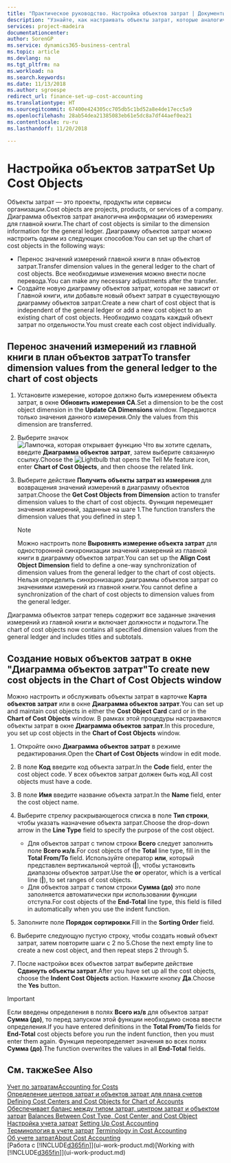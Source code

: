 ```yaml
---
title: "Практическое руководство. Настройка объектов затрат | Документы Майкрософт"
description: "Узнайте, как настраивать объекты затрат, которые аналогичны измерениям для главной книги."
services: project-madeira
documentationcenter: 
author: SorenGP
ms.service: dynamics365-business-central
ms.topic: article
ms.devlang: na
ms.tgt_pltfrm: na
ms.workload: na
ms.search.keywords: 
ms.date: 11/13/2018
ms.author: sgroespe
redirect_url: finance-set-up-cost-accounting
ms.translationtype: HT
ms.sourcegitcommit: 67400e424305cc705db5c1bd52a8e4de17ecc5a9
ms.openlocfilehash: 28ab54dea21385083eb61e5dc8a7df44aef0ea21
ms.contentlocale: ru-ru
ms.lasthandoff: 11/20/2018

---
```

# <a name="set-up-cost-objects"></a><span data-ttu-id="bab32-103">Настройка объектов затрат</span><span class="sxs-lookup"><span data-stu-id="bab32-103">Set Up Cost Objects</span></span>
<span data-ttu-id="bab32-104">Объекты затрат — это проекты, продукты или сервисы организации.</span><span class="sxs-lookup"><span data-stu-id="bab32-104">Cost objects are projects, products, or services of a company.</span></span> <span data-ttu-id="bab32-105">Диаграмма объектов затрат аналогична информации об измерениях для главной книги.</span><span class="sxs-lookup"><span data-stu-id="bab32-105">The chart of cost objects is similar to the dimension information for the general ledger.</span></span> <span data-ttu-id="bab32-106">Диаграмму объектов затрат можно настроить одним из следующих способов:</span><span class="sxs-lookup"><span data-stu-id="bab32-106">You can set up the chart of cost objects in the following ways:</span></span>  

* <span data-ttu-id="bab32-107">Перенос значений измерений главной книги в план объектов затрат.</span><span class="sxs-lookup"><span data-stu-id="bab32-107">Transfer dimension values in the general ledger to the chart of cost objects.</span></span> <span data-ttu-id="bab32-108">Все необходимые изменения можно внести после перевода.</span><span class="sxs-lookup"><span data-stu-id="bab32-108">You can make any necessary adjustments after the transfer.</span></span>  
* <span data-ttu-id="bab32-109">Создайте новую диаграмму объектов затрат, которая не зависит от Главной книги, или добавьте новый объект затрат в существующую диаграмму объектов затрат.</span><span class="sxs-lookup"><span data-stu-id="bab32-109">Create a new chart of cost object that is independent of the general ledger or add a new cost object to an existing chart of cost objects.</span></span> <span data-ttu-id="bab32-110">Необходимо создать каждый объект затрат по отдельности.</span><span class="sxs-lookup"><span data-stu-id="bab32-110">You must create each cost object individually.</span></span>  

## <a name="to-transfer-dimension-values-from-the-general-ledger-to-the-chart-of-cost-objects"></a><span data-ttu-id="bab32-111">Перенос значений измерений из главной книги в план объектов затрат</span><span class="sxs-lookup"><span data-stu-id="bab32-111">To transfer dimension values from the general ledger to the chart of cost objects</span></span>  
1.  <span data-ttu-id="bab32-112">Установите измерение, которое должно быть измерением объекта затрат, в окне **Обновить измерения CA**.</span><span class="sxs-lookup"><span data-stu-id="bab32-112">Set a dimension to be the cost object dimension in the **Update CA Dimensions** window.</span></span> <span data-ttu-id="bab32-113">Передаются только значения данного измерения.</span><span class="sxs-lookup"><span data-stu-id="bab32-113">Only the values from this dimension are transferred.</span></span>  
2.  <span data-ttu-id="bab32-114">Выберите значок ![Лампочка, которая открывает функцию Что вы хотите сделать](media/ui-search/search_small.png "Что вы хотите сделать"), введите **Диаграмма объектов затрат**, затем выберите связанную ссылку.</span><span class="sxs-lookup"><span data-stu-id="bab32-114">Choose the ![Lightbulb that opens the Tell Me feature](media/ui-search/search_small.png "Tell me what you want to do") icon, enter **Chart of Cost Objects**, and then choose the related link.</span></span>  
3.  <span data-ttu-id="bab32-115">Выберите действие **Получить объекты затрат из измерения** для возвращения значений измерений в диаграмму объектов затрат.</span><span class="sxs-lookup"><span data-stu-id="bab32-115">Choose the **Get Cost Objects from Dimension** action to transfer dimension values to the chart of cost objects.</span></span> <span data-ttu-id="bab32-116">Функция перемещает значения измерений, заданные на шаге 1.</span><span class="sxs-lookup"><span data-stu-id="bab32-116">The function transfers the dimension values that you defined in step 1.</span></span>  

    > [!NOTE]  
    >  <span data-ttu-id="bab32-117">Можно настроить поле **Выровнять измерение объекта затрат** для односторонней синхронизации значений измерений из главной книги в диаграмму объектов затрат.</span><span class="sxs-lookup"><span data-stu-id="bab32-117">You can set up the **Align Cost Object Dimension**  field to define a one-way synchronization of dimension values from the general ledger to the chart of cost objects.</span></span> <span data-ttu-id="bab32-118">Нельзя определить синхронизацию диаграммы объектов затрат со значениями измерений из главной книги.</span><span class="sxs-lookup"><span data-stu-id="bab32-118">You cannot define a synchronization of the chart of cost objects to dimension values from the general ledger.</span></span>  

<span data-ttu-id="bab32-119">Диаграмма объектов затрат теперь содержит все заданные значения измерений из главной книги и включает должности и подытоги.</span><span class="sxs-lookup"><span data-stu-id="bab32-119">The chart of cost objects now contains all specified dimension values from the general ledger and includes titles and subtotals.</span></span>  

## <a name="to-create-new-cost-objects-in-the-chart-of-cost-objects-window"></a><span data-ttu-id="bab32-120">Создание новых объектов затрат в окне "Диаграмма объектов затрат"</span><span class="sxs-lookup"><span data-stu-id="bab32-120">To create new cost objects in the Chart of Cost Objects window</span></span>  
<span data-ttu-id="bab32-121">Можно настроить и обслуживать объекты затрат в карточке **Карта объектов затрат** или в окне **Диаграмма объектов затрат**.</span><span class="sxs-lookup"><span data-stu-id="bab32-121">You can set up and maintain cost objects in either the **Cost Object Card** card or in the **Chart of Cost Objects** window.</span></span> <span data-ttu-id="bab32-122">В рамках этой процедуры настраиваются объекты затрат в окне **Диаграмма объектов затрат**.</span><span class="sxs-lookup"><span data-stu-id="bab32-122">In this procedure, you set up cost objects in the **Chart of Cost Objects** window.</span></span>  

1.  <span data-ttu-id="bab32-123">Откройте окно **Диаграмма объектов затрат** в режиме редактирования.</span><span class="sxs-lookup"><span data-stu-id="bab32-123">Open the **Chart of Cost Objects** window in edit mode.</span></span>  
2.  <span data-ttu-id="bab32-124">В поле **Код** введите код объекта затрат.</span><span class="sxs-lookup"><span data-stu-id="bab32-124">In the **Code** field, enter the cost object code.</span></span> <span data-ttu-id="bab32-125">У всех объектов затрат должен быть код.</span><span class="sxs-lookup"><span data-stu-id="bab32-125">All cost objects must have a code.</span></span>  
3.  <span data-ttu-id="bab32-126">В поле **Имя** введите название объекта затрат.</span><span class="sxs-lookup"><span data-stu-id="bab32-126">In the **Name** field, enter the cost object name.</span></span>  
4.  <span data-ttu-id="bab32-127">Выберите стрелку раскрывающегося списка в поле **Тип строки**, чтобы указать назначение объекта затрат.</span><span class="sxs-lookup"><span data-stu-id="bab32-127">Choose the drop-down arrow in the **Line Type** field to specify the purpose of the cost object.</span></span>  

    * <span data-ttu-id="bab32-128">Для объектов затрат с типом строки **Всего** следует заполнить поле **Всего из/в**.</span><span class="sxs-lookup"><span data-stu-id="bab32-128">For cost objects of the **Total** line type, fill in the **Total From/To** field.</span></span> <span data-ttu-id="bab32-129">Используйте оператор **или**, который представлен вертикальной чертой (**&#124;**), чтобы установить диапазоны объектов затрат.</span><span class="sxs-lookup"><span data-stu-id="bab32-129">Use the **or** operator, which is a vertical line (**&#124;**), to set ranges of cost objects.</span></span>  
    * <span data-ttu-id="bab32-130">Для объектов затрат с типом строки **Сумма (до)** это поле заполняется автоматически при использовании функции отступа.</span><span class="sxs-lookup"><span data-stu-id="bab32-130">For cost objects of the **End-Total** line type, this field is filled in automatically when you use  the indent function.</span></span>  
5.  <span data-ttu-id="bab32-131">Заполните поле **Порядок сортировки**.</span><span class="sxs-lookup"><span data-stu-id="bab32-131">Fill in the **Sorting Order** field.</span></span>  
6.  <span data-ttu-id="bab32-132">Выберите следующую пустую строку, чтобы создать новый объект затрат, затем повторите шаги с 2 по 5.</span><span class="sxs-lookup"><span data-stu-id="bab32-132">Chose the next empty line to create a new cost object, and then repeat steps 2 through 5.</span></span>  
7.  <span data-ttu-id="bab32-133">После настройки всех объектов затрат выберите действие **Сдвинуть объекты затрат**.</span><span class="sxs-lookup"><span data-stu-id="bab32-133">After you have set up all the cost objects, choose the **Indent Cost Objects** action.</span></span> <span data-ttu-id="bab32-134">Нажмите кнопку **Да**.</span><span class="sxs-lookup"><span data-stu-id="bab32-134">Choose the **Yes** button.</span></span>  

> [!IMPORTANT]  
>  <span data-ttu-id="bab32-135">Если введены определения в полях **Всего из/в** для объектов затрат **Сумма (до)**, то перед запуском этой функции необходимо снова ввести определения.</span><span class="sxs-lookup"><span data-stu-id="bab32-135">If you have entered definitions in the **Total From/To** fields for **End-Total** cost objects before you run the indent function, then you must enter them again.</span></span> <span data-ttu-id="bab32-136">Функция переопределяет значения во всех полях **Сумма (до)**.</span><span class="sxs-lookup"><span data-stu-id="bab32-136">The function overwrites the values in all **End-Total** fields.</span></span>  

## <a name="see-also"></a><span data-ttu-id="bab32-137">См. также</span><span class="sxs-lookup"><span data-stu-id="bab32-137">See Also</span></span>  
[<span data-ttu-id="bab32-138">Учет по затратам</span><span class="sxs-lookup"><span data-stu-id="bab32-138">Accounting for Costs</span></span>](finance-manage-cost-accounting.md)  
<span data-ttu-id="bab32-139">[Определение центров затрат и объектов затрат для плана счетов](finance-defining-cost-centers-and-cost-objects-for-chart-of-accounts.md) </span><span class="sxs-lookup"><span data-stu-id="bab32-139">[Defining Cost Centers and Cost Objects for Chart of Accounts](finance-defining-cost-centers-and-cost-objects-for-chart-of-accounts.md) </span></span>  
<span data-ttu-id="bab32-140">[Обеспечивает баланс между типом затрат, центром затрат и объектом затрат](finance-balances-between-cost-type-cost-center-and-cost-object.md) </span><span class="sxs-lookup"><span data-stu-id="bab32-140">[Balances Between Cost Type, Cost Center, and Cost Object](finance-balances-between-cost-type-cost-center-and-cost-object.md) </span></span>  
<span data-ttu-id="bab32-141">[Настройка учета затрат](finance-set-up-cost-accounting.md) </span><span class="sxs-lookup"><span data-stu-id="bab32-141">[Setting Up Cost Accounting](finance-set-up-cost-accounting.md) </span></span>  
<span data-ttu-id="bab32-142">[Терминология в учете затрат](finance-terminology-in-cost-accounting.md) </span><span class="sxs-lookup"><span data-stu-id="bab32-142">[Terminology in Cost Accounting](finance-terminology-in-cost-accounting.md) </span></span>  
[<span data-ttu-id="bab32-143">Об учете затрат</span><span class="sxs-lookup"><span data-stu-id="bab32-143">About Cost Accounting</span></span>](finance-about-cost-accounting.md)  
<span data-ttu-id="bab32-144">[Работа с [!INCLUDE[d365fin](includes/d365fin_md.md)]](ui-work-product.md)</span><span class="sxs-lookup"><span data-stu-id="bab32-144">[Working with [!INCLUDE[d365fin](includes/d365fin_md.md)]](ui-work-product.md)</span></span>

